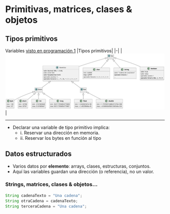 # Primitivas, matrices, clases & objetos

## Tipos primitivos

Variables [visto en programación 1](../../prg1/temario/variables.md)
|Tipos primitivos|
|-|
|![tipos primitivos](../imagenes/tiposPrimitivos.svg)|

---

- Declarar una variable de tipo primitivo implica:
  - i. Reservar una dirección en memoria.
  - ii. Reservar los bytes en función al tipo

## Datos estructurados

- Varios datos por **elemento**: arrays, clases, estructuras, conjuntos.
- Aquí las variables guardan una dirección (o referencia), no un valor.

### Strings, matrices, clases & objetos...

```java
String cadenaTexto = "Una cadena";
String otraCadena = cadenaTexto;
String terceraCadena = "Una cadena";
```
